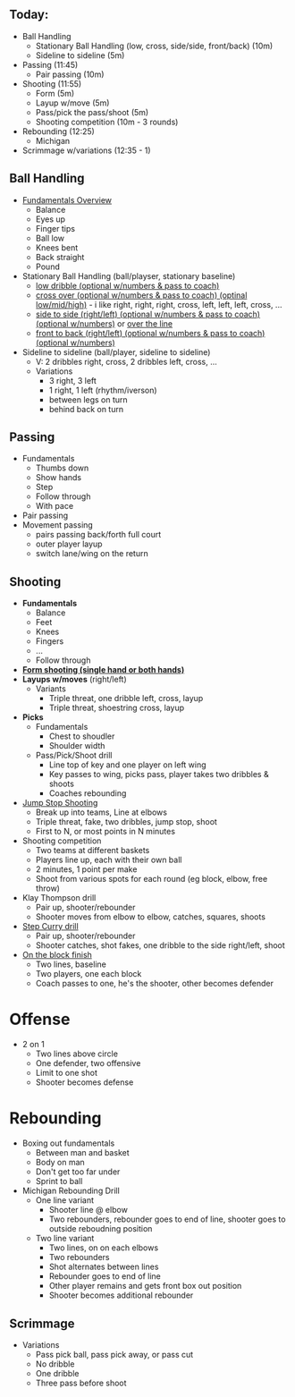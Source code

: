 ## Today:

- Ball Handling
  - Stationary Ball Handling (low, cross, side/side, front/back) (10m)
  - Sideline to sideline (5m)
- Passing (11:45)
  - Pair passing (10m)
- Shooting (11:55)
  - Form (5m)
  - Layup w/move (5m)
  - Pass/pick the pass/shoot (5m)
  - Shooting competition (10m - 3 rounds)
- Rebounding (12:25)
  - Michigan
- Scrimmage w/variations (12:35 - 1)



## Ball Handling

- [Fundamentals Overview](https://www.youtube.com/watch?v=BmLZlub1D60&list=PLpuFCISxNROJiWWXJmkasd84-SXwUqKjR&index=5)
  - Balance
  - Eyes up
  - Finger tips
  - Ball low
  - Knees bent
  - Back straight
  - Pound
- Stationary Ball Handling (ball/playser, stationary baseline)
  - [low dribble (optional w/numbers & pass to coach)](https://www.youtube.com/watch?v=qBkSOtWQe4o&list=PLpuFCISxNROJiWWXJmkasd84-SXwUqKjR&index=52)
  - [cross over (optional w/numbers & pass to coach) (optinal low/mid/high)](https://www.youtube.com/watch?v=2_Nqc7eXkBM&list=PLpuFCISxNROJiWWXJmkasd84-SXwUqKjR&index=50) - i like right, right, right, cross, left, left, left, cross, ...
  - [side to side (right/left) (optional w/numbers & pass to coach) (optional w/numbers)](https://www.youtube.com/watch?v=L6Po2gUpcFA&list=PLpuFCISxNROJiWWXJmkasd84-SXwUqKjR&index=45) or [over the line](https://www.youtube.com/watch?v=LrqfDY8JRtE&list=PLpuFCISxNROJiWWXJmkasd84-SXwUqKjR&index=34)
  - [front to back (right/left) (optional w/numbers &  pass to coach) (optional w/numbers)](https://www.youtube.com/watch?v=kKh0G1xzN2k&list=PLpuFCISxNROJiWWXJmkasd84-SXwUqKjR&index=44)
- Sideline to sideline (ball/player, sideline to sideline)
  - V: 2 dribbles right, cross, 2 dribbles left, cross, ...
  - Variations
    - 3 right, 3 left
    - 1 right, 1 left (rhythm/iverson)
    - between legs on turn
    - behind back on turn



## Passing

- Fundamentals
  - Thumbs down
  - Show hands
  - Step
  - Follow through
  - With pace
- Pair passing
- Movement passing
  - pairs passing back/forth full court
  - outer player layup
  - switch lane/wing on the return



## Shooting

- **Fundamentals**
  - Balance
  - Feet
  - Knees
  - Fingers
  - ...
  - Follow through
- **[Form shooting (single hand or both hands)](https://www.youtube.com/watch?v=SpjsZAOkq1s&list=PLpuFCISxNROJwR__t2u3Q3bN3Z1Cw2mze&index=9)**
- **Layups w/moves** (right/left)
  - Variants
    - Triple threat, one dribble left, cross, layup
    - Triple threat, shoestring cross, layup
- **Picks**
  - Fundamentals
    - Chest to shoudler
    - Shoulder width
  - Pass/Pick/Shoot drill
    - Line top of key and one player on left wing
    - Key passes to wing, picks pass, player takes two dribbles & shoots
    - Coaches rebounding
- [Jump Stop Shooting](https://www.youtube.com/watch?v=AueLd1-H1V8&list=PLpuFCISxNROJwR__t2u3Q3bN3Z1Cw2mze&index=19)
  - Break up into teams, Line at elbows
  - Triple threat, fake, two dribbles, jump stop, shoot
  - First to N, or most points in N minutes
- Shooting competition
  - Two teams at different baskets
  - Players line up, each with their own ball
  - 2 minutes, 1 point per make
  - Shoot from various spots for each round (eg block, elbow, free throw)
- Klay Thompson drill
  - Pair up, shooter/rebounder
  - Shooter moves from elbow to elbow, catches, squares, shoots
- [Step Curry drill](https://www.youtube.com/watch?v=Auzwv0cDHIc&list=PLpuFCISxNROJwR__t2u3Q3bN3Z1Cw2mze&index=31)
  - Pair up, shooter/rebounder
  - Shooter catches, shot fakes, one dribble to the side right/left, shoot
- [On the block finish](https://www.youtube.com/watch?v=4O54lN9teZU&list=PLpuFCISxNROJwR__t2u3Q3bN3Z1Cw2mze&index=33)
  - Two lines, baseline
  - Two players, one each block
  - Coach passes to one, he's the shooter, other becomes defender
# Offense
- 2 on 1
  - Two lines above circle
  - One defender, two offensive
  - Limit to one shot
  - Shooter becomes defense



# Rebounding

- Boxing out fundamentals
  - Between man and basket
  - Body on man
  - Don't get too far under
  - Sprint to ball
- Michigan Rebounding Drill
  - One line variant
    - Shooter line @ elbow
    - Two rebounders, rebounder goes to end of line, shooter goes to outside reboudning position
  - Two line variant
    - Two lines, on on each elbows
    - Two rebounders
    - Shot alternates between lines
    - Rebounder goes to end of line
    - Other player remains and gets front box out position
    - Shooter becomes additional rebounder



## Scrimmage

- Variations
  - Pass pick ball, pass pick away, or pass cut
  - No dribble
  - One dribble
  - Three pass before shoot
